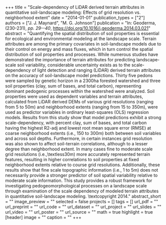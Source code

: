 +++
title = "Scale-dependency of LiDAR derived terrain attributes in quantitative soil-landscape modeling: Effects of grid resolution vs. neighborhood extent"
date = "2014-01-01"
publication_types = ["2"]
authors = ["J. J. Maynard", "M. G. Johnson"]
publication = "In: Geoderma, (230-231), _pp. 29--40_, https://doi.org/10.1016/j.geoderma.2014.03.021"
abstract = "Quantifying the spatial distribution of soil properties is essential for ecological and environmental modeling at the landscape scale. Terrain attributes are among the primary covariates in soil-landscape models due to their control on energy and mass fluxes, which in turn control the spatial distribution of soil properties and processes. While numerous studies have demonstrated the importance of terrain attributes for predicting landscape-scale soil variability, considerable uncertainty exists as to the scale-dependency of light detection and ranging (LiDAR) derived terrain attributes on the accuracy of soil-landscape model predictions. Thirty five pedons were sampled by genetic horizon in a 2300ha forested watershed and three soil properties (clay, sum of bases, and total carbon), representing dominant pedogenic processes within the watershed were analyzed. Soil properties were used as dependent variables and terrain attributes, calculated from LiDAR derived DEMs of various grid resolutions (ranging from 5 to 50m) and neighborhood extents (ranging from 15 to 350m), were used as predictor variables in ordinary least-squares (OLS) regression models. Results from this study show that model predictions exhibit a strong scale-dependency, with percent clay, sum of bases, and total carbon having the highest R2-adj and lowest root mean square error (RMSE) at coarse neighborhood extents (i.e., 150 to 300m) both between soil variables and across soil depths. Furthermore, in certain instances grid resolution was also shown to affect soil-terrain correlations, although to a lesser degree than neighborhood extent. In many cases fine to moderate scale grid resolutions (i.e.,\\textless30m) more accurately represented terrain features, resulting in higher correlations to soil properties at fixed neighborhood extents relative to course grid resolutions. Additionally, these results show that fine scale topographic information (i.e., 1 to 5m) does not necessarily provide a stronger predictor of soil spatial variability relative to moderate scale information. This study provides a robust framework for investigating pedogeomorphological processes on a landscape scale through examination of the scale dependency of modeled terrain attributes in quantitative soil-landscape modeling. \\textcopyright 2014."
abstract_short = ""
image_preview = ""
selected = false
projects = []
tags = []
url_pdf = ""
url_preprint = ""
url_code = ""
url_dataset = ""
url_project = ""
url_slides = ""
url_video = ""
url_poster = ""
url_source = ""
math = true
highlight = true
[header]
image = ""
caption = ""
+++

